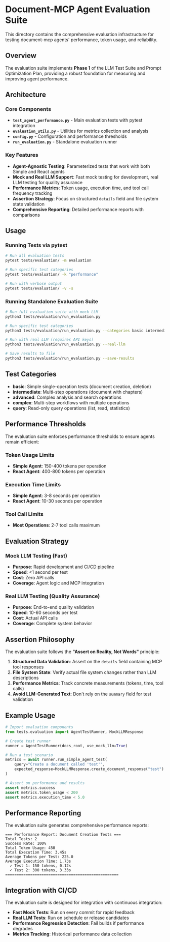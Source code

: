 # Document-MCP Agent Evaluation Suite

This directory contains the comprehensive evaluation infrastructure for testing document-mcp agents' performance, token usage, and reliability.

## Overview

The evaluation suite implements **Phase 1** of the LLM Test Suite and Prompt Optimization Plan, providing a robust foundation for measuring and improving agent performance.

## Architecture

### Core Components

- **`test_agent_performance.py`** - Main evaluation tests with pytest integration
- **`evaluation_utils.py`** - Utilities for metrics collection and analysis
- **`config.py`** - Configuration and performance thresholds
- **`run_evaluation.py`** - Standalone evaluation runner

### Key Features

- **Agent-Agnostic Testing**: Parameterized tests that work with both Simple and React agents
- **Mock and Real LLM Support**: Fast mock testing for development, real LLM testing for quality assurance
- **Performance Metrics**: Token usage, execution time, and tool call frequency tracking
- **Assertion Strategy**: Focus on structured `details` field and file system state validation
- **Comprehensive Reporting**: Detailed performance reports with comparisons

## Usage

### Running Tests via pytest

```bash
# Run all evaluation tests
pytest tests/evaluation/ -m evaluation

# Run specific test categories
pytest tests/evaluation/ -k "performance"

# Run with verbose output
pytest tests/evaluation/ -v -s
```

### Running Standalone Evaluation Suite

```bash
# Run full evaluation suite with mock LLM
python3 tests/evaluation/run_evaluation.py

# Run specific test categories
python3 tests/evaluation/run_evaluation.py --categories basic intermediate

# Run with real LLM (requires API keys)
python3 tests/evaluation/run_evaluation.py --real-llm

# Save results to file
python3 tests/evaluation/run_evaluation.py --save-results
```

## Test Categories

- **basic**: Simple single-operation tests (document creation, deletion)
- **intermediate**: Multi-step operations (document with chapters)
- **advanced**: Complex analysis and search operations
- **complex**: Multi-step workflows with multiple operations
- **query**: Read-only query operations (list, read, statistics)

## Performance Thresholds

The evaluation suite enforces performance thresholds to ensure agents remain efficient:

### Token Usage Limits
- **Simple Agent**: 150-400 tokens per operation
- **React Agent**: 400-800 tokens per operation

### Execution Time Limits
- **Simple Agent**: 3-8 seconds per operation
- **React Agent**: 10-30 seconds per operation

### Tool Call Limits
- **Most Operations**: 2-7 tool calls maximum

## Evaluation Strategy

### Mock LLM Testing (Fast)
- **Purpose**: Rapid development and CI/CD pipeline
- **Speed**: <1 second per test
- **Cost**: Zero API calls
- **Coverage**: Agent logic and MCP integration

### Real LLM Testing (Quality Assurance)
- **Purpose**: End-to-end quality validation
- **Speed**: 10-60 seconds per test
- **Cost**: Actual API calls
- **Coverage**: Complete system behavior

## Assertion Philosophy

The evaluation suite follows the **"Assert on Reality, Not Words"** principle:

1. **Structured Data Validation**: Assert on the `details` field containing MCP tool responses
2. **File System State**: Verify actual file system changes rather than LLM descriptions
3. **Performance Metrics**: Track concrete measurements (tokens, time, tool calls)
4. **Avoid LLM-Generated Text**: Don't rely on the `summary` field for test validation

## Example Usage

```python
# Import evaluation components
from tests.evaluation import AgentTestRunner, MockLLMResponse

# Create test runner
runner = AgentTestRunner(docs_root, use_mock_llm=True)

# Run a test scenario
metrics = await runner.run_simple_agent_test(
    query="Create a document called 'test'",
    expected_response=MockLLMResponse.create_document_response("test")
)

# Assert on performance and results
assert metrics.success
assert metrics.token_usage < 200
assert metrics.execution_time < 5.0
```

## Performance Reporting

The evaluation suite generates comprehensive performance reports:

```
=== Performance Report: Document Creation Tests ===
Total Tests: 2
Success Rate: 100%
Total Token Usage: 450
Total Execution Time: 3.45s
Average Tokens per Test: 225.0
Average Execution Time: 1.73s
  ✓ Test 1: 150 tokens, 0.12s
  ✓ Test 2: 300 tokens, 3.33s
==================================================
```

## Integration with CI/CD

The evaluation suite is designed for integration with continuous integration:

- **Fast Mock Tests**: Run on every commit for rapid feedback
- **Real LLM Tests**: Run on schedule or release candidates
- **Performance Regression Detection**: Fail builds if performance degrades
- **Metrics Tracking**: Historical performance data collection
